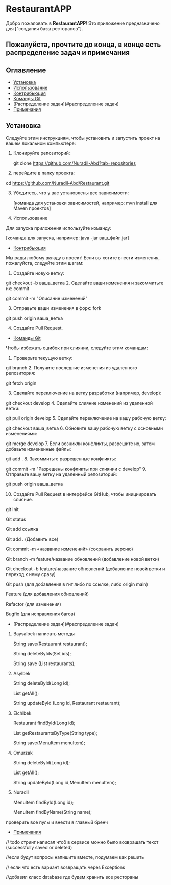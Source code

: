 
# RestaurantAPP

Добро пожаловать в **RestaurantAPP**! Это приложение предназначено для ["создания базы ресторанов"].
## Пожалуйста, прочтите до конца, в конце есть распределение задач и примечания
## Оглавление

- [Установка](#установка)
- [Использование](#использование)
- [Контрибьюция](#контрибьюция)
- [Команды Git](#команды-git)
- [Распределение задач](#распределение задач)
- [Примечания](#примечания)

## Установка

Следуйте этим инструкциям, чтобы установить и запустить проект на вашем локальном компьютере:

1. Клонируйте репозиторий:

   git clone https://github.com/Nuradil-Abd?tab=repositories

2. перейдите в папку проекта:

cd https://github.com/Nuradil-Abd/Restaurant.git

3. Убедитесь, что у вас установлены все зависимости:

   [команда для установки зависимостей, например: mvn install для Maven проектов]
4. Использование

Для запуска приложения используйте команду:

[команда для запуска, например: java -jar ваш_файл.jar]

- [Контрибьюция](#контрибьюция)

Мы рады любому вкладу в проект! Если вы хотите внести изменения, пожалуйста, следуйте этим шагам:


1. Создайте новую ветку:

git checkout -b ваша_ветка
2. Сделайте ваши изменения и закоммитьте их: commit

git commit -m "Описание изменений"

3. Отправьте ваши изменения в форк: fork
 
git push origin ваша_ветка
 
4. Создайте Pull Request.

- [Команды Git](#команды-git)

Чтобы избежать ошибок при слиянии, следуйте этим командам:

1. Проверьте текущую ветку:

git branch
2. Получите последние изменения из удаленного репозитория:

git fetch origin

3. Сделайте переключение на ветку разработки (например, develop):

git checkout develop
4. Сделайте слияние изменений из удаленной ветки:

git pull origin develop
5. Сделайте переключение на вашу рабочую ветку:

git checkout ваша_ветка
6. Обновите вашу рабочую ветку с основными изменениями:

git merge develop
7. Если возникли конфликты, разрешите их, затем добавьте измененные файлы:

git add .
8. Закоммитьте разрешенные конфликты:

git commit -m "Разрешены конфликты при слиянии с develop"
9. Отправьте вашу ветку на удаленный репозиторий:
   
git push origin ваша_ветка

10. Создайте Pull Request в интерфейсе GitHub, чтобы инициировать слияние.

git init

Git status

Git add ссылка

Git add . (Добавить все)

Git commit  -m «название изменений» (сохранить версию)

Git branch -m feature/название обновлений (добавление новой ветки)

Git checkout  -b feature/название обновлений (добавление новой ветки и переход к нему сразу)

Git push (для добавления в гит либо по ссылке, либо origin main)

Feature (для добавления обновлений)

Refactor (для изменения)

Bugfix (для исправления багов)
- [Распределение задач](#распределение задач)

1. Baysalbek
написать методы



    String save(Restaurant restaurant);

    String deleteByIds(Set<Long> ids);

    String save (List<Restaurant> restaurants);

2. Asylbek



    String deleteById(Long id);

    List<Restaurant> getAll();

    String updateById (Long id, Restaurant restaurant);


3. Elchibek


    Restaurant findById(Long id);

    List<Restaurant> getRestaurantsByType(String type);

    String save(MenuItem menuItem);
4. Omurzak


    String deleteById(Long id);

    List<MenuItem> getAll();

    String updateById(Long id,MenuItem menuItem);
5. Nuradil


    MenuItem findById(Long id);

    MenuItem findByName(String name);

проверить все пулы и внести в главный бренч

- [Примечания](#примечания)

// todo стринг написал чтоб в сервисе можно было возвращать текст (successfully saved or deleted)

//если будут вопросы напишите вместе, подумаем как решить

// если что есть вариант возвращать через Exceptions

//добавил класс database где будем хранить все рестораны






